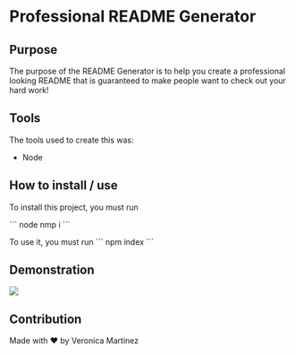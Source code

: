 # Professional README Generator

## Purpose

The purpose of the README Generator is to help you create a professional looking README that is guaranteed to make people want to check out your hard work!

## Tools

The tools used to create this was:

- Node

## How to install / use

To install this project, you must run

\`\`\`
node nmp i
\`\`\`

To use it, you must run
\`\`\`
npm index
\`\`\`

## Demonstration

<img src="READMEGen.gif">

## Contribution

Made with &hearts; by Veronica Martinez
